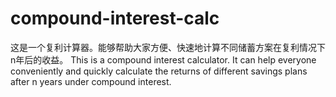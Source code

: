 # compound-interest-calc
这是一个复利计算器。能够帮助大家方便、快速地计算不同储蓄方案在复利情况下n年后的收益。 This is a compound interest calculator. It can help everyone conveniently and quickly calculate the returns of different savings plans after n years under compound interest.
